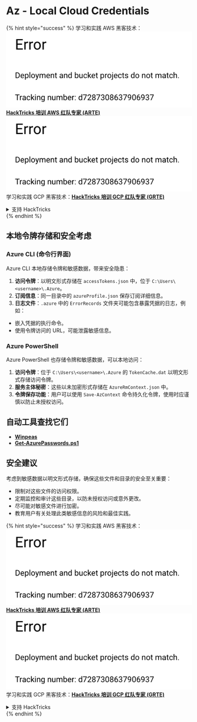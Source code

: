 # Az - Local Cloud Credentials

{% hint style="success" %}
学习和实践 AWS 黑客技术：<img src="../../../.gitbook/assets/image (1) (1).png" alt="" data-size="line">[**HackTricks 培训 AWS 红队专家 (ARTE)**](https://training.hacktricks.xyz/courses/arte)<img src="../../../.gitbook/assets/image (1) (1).png" alt="" data-size="line">\
学习和实践 GCP 黑客技术：<img src="../../../.gitbook/assets/image (2).png" alt="" data-size="line">[**HackTricks 培训 GCP 红队专家 (GRTE)**<img src="../../../.gitbook/assets/image (2).png" alt="" data-size="line">](https://training.hacktricks.xyz/courses/grte)

<details>

<summary>支持 HackTricks</summary>

* 查看 [**订阅计划**](https://github.com/sponsors/carlospolop)!
* **加入** 💬 [**Discord 群组**](https://discord.gg/hRep4RUj7f) 或 [**电报群组**](https://t.me/peass) 或 **在** **Twitter** 🐦 [**@hacktricks\_live**](https://twitter.com/hacktricks\_live)** 上关注我们。**
* **通过向** [**HackTricks**](https://github.com/carlospolop/hacktricks) 和 [**HackTricks Cloud**](https://github.com/carlospolop/hacktricks-cloud) github 仓库提交 PR 分享黑客技巧。

</details>
{% endhint %}

## 本地令牌存储和安全考虑

### Azure CLI (命令行界面)

Azure CLI 本地存储令牌和敏感数据，带来安全隐患：

1. **访问令牌**：以明文形式存储在 `accessTokens.json` 中，位于 `C:\Users\<username>\.Azure`。
2. **订阅信息**：同一目录中的 `azureProfile.json` 保存订阅详细信息。
3. **日志文件**：`.azure` 中的 `ErrorRecords` 文件夹可能包含暴露凭据的日志，例如：
* 嵌入凭据的执行命令。
* 使用令牌访问的 URL，可能泄露敏感信息。

### Azure PowerShell

Azure PowerShell 也存储令牌和敏感数据，可以本地访问：

1. **访问令牌**：位于 `C:\Users\<username>\.Azure` 的 `TokenCache.dat` 以明文形式存储访问令牌。
2. **服务主体秘密**：这些以未加密形式存储在 `AzureRmContext.json` 中。
3. **令牌保存功能**：用户可以使用 `Save-AzContext` 命令持久化令牌，使用时应谨慎以防止未授权访问。

## 自动工具查找它们

* [**Winpeas**](https://github.com/carlospolop/PEASS-ng/tree/master/winPEAS/winPEASexe)
* [**Get-AzurePasswords.ps1**](https://github.com/NetSPI/MicroBurst/blob/master/AzureRM/Get-AzurePasswords.ps1)

## 安全建议

考虑到敏感数据以明文形式存储，确保这些文件和目录的安全至关重要：

* 限制对这些文件的访问权限。
* 定期监控和审计这些目录，以防未授权访问或意外更改。
* 尽可能对敏感文件进行加密。
* 教育用户有关处理此类敏感信息的风险和最佳实践。

{% hint style="success" %}
学习和实践 AWS 黑客技术：<img src="../../../.gitbook/assets/image (1) (1).png" alt="" data-size="line">[**HackTricks 培训 AWS 红队专家 (ARTE)**](https://training.hacktricks.xyz/courses/arte)<img src="../../../.gitbook/assets/image (1) (1).png" alt="" data-size="line">\
学习和实践 GCP 黑客技术：<img src="../../../.gitbook/assets/image (2).png" alt="" data-size="line">[**HackTricks 培训 GCP 红队专家 (GRTE)**<img src="../../../.gitbook/assets/image (2).png" alt="" data-size="line">](https://training.hacktricks.xyz/courses/grte)

<details>

<summary>支持 HackTricks</summary>

* 查看 [**订阅计划**](https://github.com/sponsors/carlospolop)!
* **加入** 💬 [**Discord 群组**](https://discord.gg/hRep4RUj7f) 或 [**电报群组**](https://t.me/peass) 或 **在** **Twitter** 🐦 [**@hacktricks\_live**](https://twitter.com/hacktricks\_live)** 上关注我们。**
* **通过向** [**HackTricks**](https://github.com/carlospolop/hacktricks) 和 [**HackTricks Cloud**](https://github.com/carlospolop/hacktricks-cloud) github 仓库提交 PR 分享黑客技巧。

</details>
{% endhint %}
